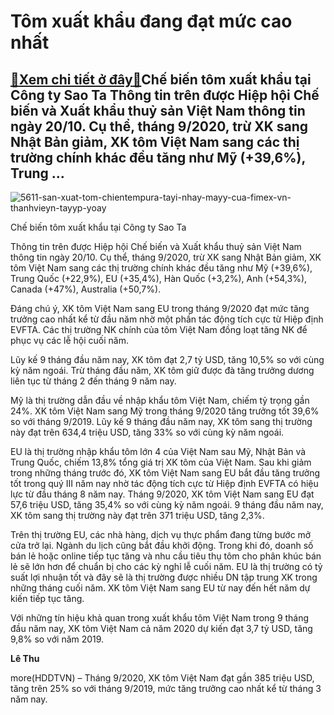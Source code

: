 Tôm xuất khẩu đang đạt mức cao nhất
===================================

[:gift:Xem chi tiết ở đây:gift:](https://hddtvn.com/tom-xuat-khau-dang-dat-muc-cao-nhat/)Chế biến tôm xuất khẩu tại Công ty Sao Ta Thông tin trên được Hiệp hội Chế biến và Xuất khẩu thuỷ sản Việt Nam thông tin ngày 20/10. Cụ thể, tháng 9/2020, trừ XK sang Nhật Bản giảm, XK tôm Việt Nam sang các thị trường chính khác đều tăng như Mỹ (+39,6%), Trung …
----------------------------------------------------------------------------------------------------------------------------------------------------------------------------------------------------------------------------------------------------------------------





![5611-san-xuat-tom-chientempura-tayi-nhay-mayy-cua-fimex-vn-thanhvieyn-tayyp-yoay](https://haiquanonline.com.vn/stores/news_dataimages/hiennt/072020/31/19/in_article/5611_San_xuat_tom_chien__tempura_taYi_nhaY_maYy_cua_Fimex_VN_-_thanh__vieYn_TaYYp_YoaY..jpg?rt=20201020162933 "Chế biến tôm xuất khẩu tại Công ty Sao Ta - thành viên của PAN Group")


Chế biến tôm xuất khẩu tại Công ty Sao Ta



Thông tin trên được Hiệp hội Chế biến và Xuất khẩu thuỷ sản Việt Nam thông tin ngày 20/10. Cụ thể, tháng 9/2020, trừ XK sang Nhật Bản giảm, XK tôm Việt Nam sang các thị trường chính khác đều tăng như Mỹ (+39,6%), Trung Quốc (+22,9%), EU (+35,4%), Hàn Quốc (+3,2%), Anh (+54,3%), Canada (+47%), Australia (+50,7%).


Đáng chú ý, XK tôm Việt Nam sang EU trong tháng 9/2020 đạt mức tăng trưởng cao nhất kể từ đầu năm nhờ một phần tác động tích cực từ Hiệp định EVFTA. Các thị trường NK chính của tôm Việt Nam đồng loạt tăng NK để phục vụ các lễ hội cuối năm.


Lũy kế 9 tháng đầu năm nay, XK tôm đạt 2,7 tỷ USD, tăng 10,5% so với cùng kỳ năm ngoái. Trừ tháng đầu năm, XK tôm giữ được đà tăng trưởng dương liên tục từ tháng 2 đến tháng 9 năm nay.


Mỹ là thị trường dẫn đầu về nhập khẩu tôm Việt Nam, chiếm tỷ trọng gần 24%. XK tôm Việt Nam sang Mỹ trong tháng 9/2020 tăng trưởng tốt 39,6% so với tháng 9/2019. Lũy kế 9 tháng đầu năm nay, XK tôm sang thị trường này đạt trên 634,4 triệu USD, tăng 33% so với cùng kỳ năm ngoái.


EU là thị trường nhập khẩu tôm lớn 4 của Việt Nam sau Mỹ, Nhật Bản và Trung Quốc, chiếm 13,8% tổng giá trị XK tôm của Việt Nam. Sau khi giảm trong những tháng trước đó, XK tôm Việt Nam sang EU bắt đầu tăng trưởng tốt trong quý III năm nay nhờ tác động tích cực từ Hiệp định EVFTA có hiệu lực từ đầu tháng 8 năm nay. Tháng 9/2020, XK tôm Việt Nam sang EU đạt 57,6 triệu USD, tăng 35,4% so với cùng kỳ năm ngoái. 9 tháng đầu năm nay, XK tôm sang thị trường này đạt trên 371 triệu USD, tăng 2,3%.


Trên thị trường EU, các nhà hàng, dịch vụ thực phẩm đang từng bước mở cửa trở lại. Ngành du lịch cũng bắt đầu khởi động. Trong khi đó, doanh số bán lẻ hoặc online tiếp tục tăng và nhu cầu tiêu thụ tôm cho phân khúc bán lẻ sẽ lớn hơn để chuẩn bị cho các kỳ nghỉ lễ cuối năm. EU là thị trường có tỷ suất lợi nhuận tốt và đây sẽ là thị trường được nhiều DN tập trung XK trong những tháng cuối năm. XK tôm Việt Nam sang EU từ nay đến hết năm dự kiến tiếp tục tăng.


Với những tín hiệu khả quan trong xuất khẩu tôm Việt Nam trong 9 tháng đầu năm nay, XK tôm Việt Nam cả năm 2020 dự kiến đạt 3,7 tỷ USD, tăng 9,8% so với năm 2019.




**Lê Thu**



more(HDDTVN) – Tháng 9/2020, XK tôm Việt Nam đạt gần 385 triệu USD, tăng trên 25% so với tháng 9/2019, mức tăng trưởng cao nhất kể từ tháng 3 năm nay.

